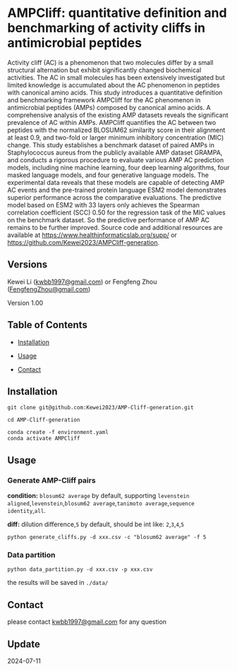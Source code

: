 # AMPCliff: quantitative definition and benchmarking of activity cliffs in antimicrobial peptides

Activity cliff (AC) is a phenomenon that two molecules differ by a small structural alternation but exhibit significantly changed biochemical activities. The AC in small molecules has been extensively investigated but limited knowledge is accumulated about the AC phenomenon in peptides with canonical amino acids. This study introduces a quantitative definition and benchmarking framework AMPCliff for the AC phenomenon in antimicrobial peptides (AMPs) composed by canonical amino acids. A comprehensive analysis of the existing AMP datasets reveals the significant prevalence of AC within AMPs. AMPCliff quantifies the AC between two peptides with the normalized BLOSUM62 similarity score in their alignment at least 0.9, and two-fold or larger minimum inhibitory concentration (MIC) change. This study establishes a benchmark dataset of paired AMPs in Staphylococcus aureus from the publicly available AMP dataset GRAMPA, and conducts a rigorous procedure to evaluate various AMP AC prediction models, including nine machine learning, four deep learning algorithms, four masked language models, and four generative language models. The experimental data reveals that these models are capable of detecting AMP AC events and the pre-trained protein language ESM2 model demonstrates superior performance across the comparative evaluations. The predictive model based on ESM2 with 33 layers only achieves the Spearman correlation coefficient (SCC) 0.50 for the regression task of the MIC values on the benchmark dataset. So the predictive performance of AMP AC remains to be further improved. Source code and additional resources are available at https://www.healthinformaticslab.org/supp/ or https://github.com/Kewei2023/AMPCliff-generation.


## Versions

Kewei Li (kwbb1997@gmail.com) or Fengfeng Zhou (FengfengZhou@gmail.com)

Version 1.00


## Table of Contents

- [Installation](#installation)
- [Usage](#usage)

- [Contact](#contact)

## Installation

```
git clone git@github.com:Kewei2023/AMP-Cliff-generation.git

cd AMP-Cliff-generation

conda create -f environment.yaml
conda activate AMPCliff
```

## Usage
### Generate AMP-Cliff pairs
**condition:** `blosum62 average` by default, supporting `levenstein aligned`,`levenstein`,`blosum62 average`,`tanimoto average`,`sequence identity`,`all`.


**diff:** dilution difference,`5` by default, should be int like: `2`,`3`,`4`,`5`
```
python generate_cliffs.py -d xxx.csv -c "blosum62 average" -f 5
```


### Data partition

```
python data_partition.py -d xxx.csv -p xxx.csv
```

the results will be saved in `./data/`

## Contact 
please contact kwbb1997@gmail.com for any question

## Update

2024-07-11

